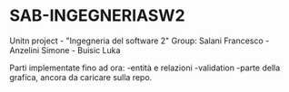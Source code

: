 # SAB-INGEGNERIASW2
Unitn project - "Ingegneria del software 2"
Group: Salani Francesco - Anzelini Simone - Buisic Luka

Parti implementate fino ad ora:
-entità e relazioni
-validation
-parte della grafica, ancora da caricare sulla repo.
